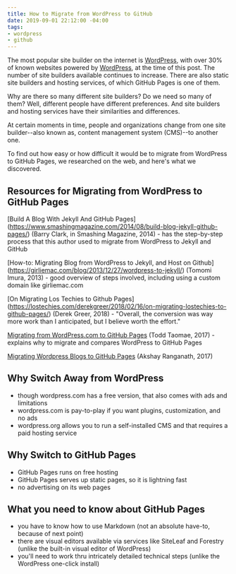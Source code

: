 ```yaml
---
title: How to Migrate from WordPress to GitHub
date: 2019-09-01 22:12:00 -04:00
tags:
- wordpress
- github
---
```


The most popular site builder on the internet is [WordPress](http://wordpress.org/), with over 30% of known websites powered by [WordPress](http://wordpress.org/), at the time of this post. The number of site builders available continues to increase. There are also static site builders and hosting services, of which GitHub Pages is one of them. 

Why are there so many different site builders? Do we need so many of them? Well, different people have different preferences. And site builders and hosting services have their similarities and differences.

At certain moments in time, people and organizations change from one site builder--also known as, content management system (CMS)--to another one. 

To find out how easy or how difficult it would be to migrate from WordPress to GitHub Pages, we researched on the web, and here's what we discovered.

## Resources for Migrating from WordPress to GitHub Pages


[Build A Blog With Jekyll And GitHub Pages]
(https://www.smashingmagazine.com/2014/08/build-blog-jekyll-github-pages/) (Barry Clark, in Smashing Magazine, 2014) - has the step-by-step process that this author used to migrate from WordPress to Jekyll and GitHub

[How-to: Migrating Blog from WordPress to Jekyll, and Host on Github] (https://girliemac.com/blog/2013/12/27/wordpress-to-jekyll/) (Tomomi Imura, 2013) - good overview of steps involved, including using a custom domain like girliemac.com

[On Migrating Los Techies to Github Pages] (https://lostechies.com/derekgreer/2018/02/16/on-migrating-lostechies-to-github-pages/) (Derek Greer, 2018) - "Overall, the conversion was way more work than I anticipated, but I believe worth the effort."

[Migrating from WordPress.com to GitHub Pages](https://ttaomae.github.io/posts/2017/01/migrating-from-wordpress-com-to-github-pages) (Todd Taomae, 2017) - explains why to migrate and compares WordPress to GitHub Pages

[Migrating Wordpress Blogs to GitHub Pages](https://akshayranganath.github.io/Migrating-Wordpress-Blogs-to-Github-Pages/) (Akshay Ranganath, 2017)


## Why Switch Away from WordPress

* though wordpress.com has a free version, that also comes with ads and limitations
* wordpress.com is pay-to-play if you want plugins, customization, and no ads
* wordpress.org allows you to run a self-installed CMS and that requires a paid hosting service

## Why Switch to GitHub Pages

* GitHub Pages runs on free hosting
* GitHub Pages serves up static pages, so it is lightning fast
* no advertising on its web pages

## What you need to know about GitHub Pages

* you have to know how to use Markdown (not an absolute have-to, because of next point)
* there are visual editors available via services like SiteLeaf and Forestry (unlike the built-in visual editor of WordPress)
* you'll need to work thru intricately detailed technical steps (unlike the WordPress one-click install)


